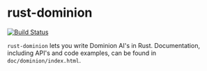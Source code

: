 rust-dominion
=============

[![Build Status](https://travis-ci.org/dradtke/rust-dominion.svg?branch=master)](https://travis-ci.org/dradtke/rust-dominion)

`rust-dominion` lets you write Dominion AI's in Rust. Documentation, including API's and code examples, can be found in `doc/dominion/index.html`.
